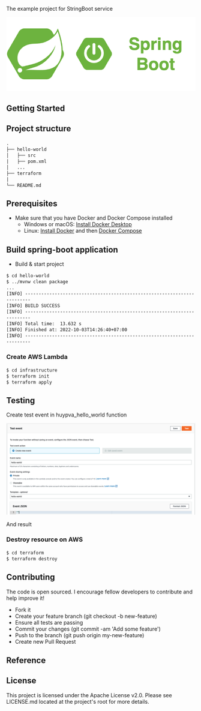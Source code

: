 The example project for StringBoot service

<div align="center">
    <img src="./assets/images/spring_boot_icon.png"/>
</div>

## Getting Started

## Project structure
```
.
├── hello-world
│   ├── src
|   ├── pom.xml
│   ...
├── terraform
|
└── README.md
```

## Prerequisites
- Make sure that you have Docker and Docker Compose installed
  - Windows or macOS:
    [Install Docker Desktop](https://www.docker.com/get-started)
  - Linux: [Install Docker](https://www.docker.com/get-started) and then
    [Docker Compose](https://github.com/docker/compose)

## Build spring-boot application

- Build & start project
```shell script
$ cd hello-world
$ ../mvnw clean package
...
[INFO] ------------------------------------------------------------------------
[INFO] BUILD SUCCESS
[INFO] ------------------------------------------------------------------------
[INFO] Total time:  13.632 s
[INFO] Finished at: 2022-10-03T14:26:40+07:00
[INFO] ------------------------------------------------------------------------
```

### Create AWS Lambda 

```shell script
$ cd infrastructure
$ terraform init
$ terraform apply
```

## Testing

Create test event in huypva_hello_world function

<div align="center">
    <img src="./assets/images/test_event.png"/>
</div>

And result

### Destroy resource on AWS

```shell script
$ cd terraform
$ terraform destroy
```

## Contributing

The code is open sourced. I encourage fellow developers to contribute and help improve it!

- Fork it
- Create your feature branch (git checkout -b new-feature)
- Ensure all tests are passing
- Commit your changes (git commit -am 'Add some feature')
- Push to the branch (git push origin my-new-feature)
- Create new Pull Request

## Reference

## License
This project is licensed under the Apache License v2.0. Please see LICENSE.md located at the project's root for more details.